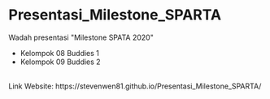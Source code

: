# Presentasi_Milestone_SPARTA
Wadah presentasi "Milestone SPATA 2020"
<br/>
- Kelompok 08 Buddies 1
- Kelompok 09 Buddies 2
<br/>
Link Website: https://stevenwen81.github.io/Presentasi_Milestone_SPARTA/
